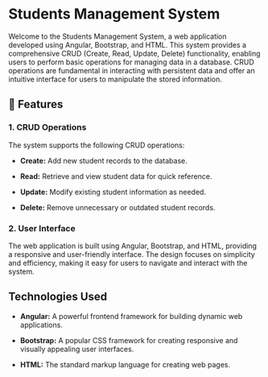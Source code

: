 # Students Management System 

Welcome to the Students Management System, a web application developed using Angular, Bootstrap, and HTML. This system provides a comprehensive CRUD (Create, Read, Update, Delete) functionality, enabling users to perform basic operations for managing data in a database. CRUD operations are fundamental in interacting with persistent data and offer an intuitive interface for users to manipulate the stored information.

## 🚀 Features

### 1. CRUD Operations

The system supports the following CRUD operations:

- **Create:** Add new student records to the database.
  
- **Read:** Retrieve and view student data for quick reference.
  
- **Update:** Modify existing student information as needed.

- **Delete:** Remove unnecessary or outdated student records.

### 2. User Interface

The web application is built using Angular, Bootstrap, and HTML, providing a responsive and user-friendly interface. The design focuses on simplicity and efficiency, making it easy for users to navigate and interact with the system.

## Technologies Used

- **Angular:** A powerful frontend framework for building dynamic web applications.

- **Bootstrap:** A popular CSS framework for creating responsive and visually appealing user interfaces.

- **HTML:** The standard markup language for creating web pages.
